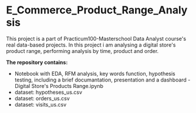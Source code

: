# E_Commerce_Product_Range_Analysis
This project is a part of Practicum100-Masterschool Data Analyst course's real data-based projects.
In this project i am analysing a digital store's product range, performing analysis by time, product and order. 

<b> The repository contains: </b>

<ul>
<li> Notebook with EDA, RFM analysis, key words function, hypothesis testing, including a brief documantation, presentation and a dashboard - Digital Store's Products Range.ipynb </li>
<li> dataset: hypotheses_us.csv </li>
<li> dataset: orders_us.csv </li>
<li> dataset: visits_us.csv </li>

</ul>
